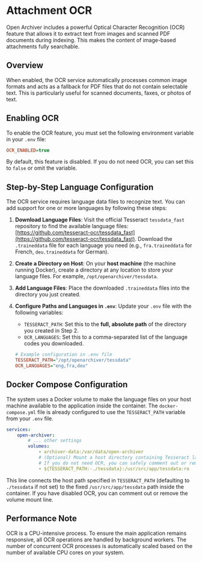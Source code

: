 # Attachment OCR

Open Archiver includes a powerful Optical Character Recognition (OCR) feature that allows it to extract text from images and scanned PDF documents during indexing. This makes the content of image-based attachments fully searchable.

## Overview

When enabled, the OCR service automatically processes common image formats and acts as a fallback for PDF files that do not contain selectable text. This is particularly useful for scanned documents, faxes, or photos of text.

## Enabling OCR

To enable the OCR feature, you must set the following environment variable in your `.env` file:

```ini
OCR_ENABLED=true
```

By default, this feature is disabled. If you do not need OCR, you can set this to `false` or omit the variable.

## Step-by-Step Language Configuration

The OCR service requires language data files to recognize text. You can add support for one or more languages by following these steps:

1.  **Download Language Files**: Visit the official Tesseract `tessdata_fast` repository to find the available language files: [https://github.com/tesseract-ocr/tessdata_fast](https://github.com/tesseract-ocr/tessdata_fast). Download the `.traineddata` file for each language you need (e.g., `fra.traineddata` for French, `deu.traineddata` for German).

2.  **Create a Directory on Host**: On your **host machine** (the machine running Docker), create a directory at any location to store your language files. For example, `/opt/openarchiver/tessdata`.

3.  **Add Language Files**: Place the downloaded `.traineddata` files into the directory you just created.

4.  **Configure Paths and Languages in `.env`**: Update your `.env` file with the following variables:
    - `TESSERACT_PATH`: Set this to the **full, absolute path** of the directory you created in Step 2.
    - `OCR_LANGUAGES`: Set this to a comma-separated list of the language codes you downloaded.

    ```ini
    # Example configuration in .env file
    TESSERACT_PATH="/opt/openarchiver/tessdata"
    OCR_LANGUAGES="eng,fra,deu"
    ```

## Docker Compose Configuration

The system uses a Docker volume to make the language files on your host machine available to the application inside the container. The `docker-compose.yml` file is already configured to use the `TESSERACT_PATH` variable from your `.env` file.

```yaml
services:
    open-archiver:
        # ... other settings
        volumes:
            - archiver-data:/var/data/open-archiver
            # (Optional) Mount a host directory containing Tesseract language files for OCR.
            # If you do not need OCR, you can safely comment out or remove the line below.
            - ${TESSERACT_PATH:-./tessdata}:/usr/src/app/tessdata:ro
```

This line connects the host path specified in `TESSERACT_PATH` (defaulting to `./tessdata` if not set) to the fixed `/usr/src/app/tessdata` path inside the container. If you have disabled OCR, you can comment out or remove the volume mount line.

## Performance Note

OCR is a CPU-intensive process. To ensure the main application remains responsive, all OCR operations are handled by background workers. The number of concurrent OCR processes is automatically scaled based on the number of available CPU cores on your system.
